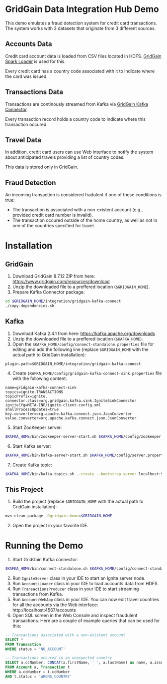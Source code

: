 # GridGain Data Integration Hub Demo

This demo emulates a fraud detection system for credit card transactions. The system works with 3 datasets that originate from 3 different sources.

## Accounts Data

Credit card account data is loaded from CSV files located in HDFS. [GridGain Spark Loader](https://www.gridgain.com/docs/latest/integrations/datalake-accelerator/load-data-spark) is used for this.

Every credit card has a country code associated with it to indicate where the card was issued.

## Transactions Data

Transactions are continously streamed from Kafka via [GridGain Kafka Connector](https://www.gridgain.com/docs/latest/integrations/kafka/cert-kafka-connect).

Every transaction record holds a country code to indicate where this transaction occured.

## Travel Data

In addition, credit card users can use Web interface to notify the system about anticipated travels providing a list of country codes.

This data is stored only in GridGain.

## Fraud Detection

An incoming transaction is considered fradulent if one of these conditions is true:

- The transaction is associated with a non-existent account (e.g., provided credit card number is invalid).
- The transaction occured outside of the home country, as well as not in one of the countries specified for travel.

# Installation

## GridGain

1. Download GridGain 8.7.12 ZIP from here: https://www.gridgain.com/resources/download
2. Unzip the downloaded file to a preffered location (`$GRIDGAIN_HOME`).
3. Prepare Kafka Connector package:
```bash
cd $GRIDGAIN_HOME/integration/gridgain-kafka-connect
./copy-dependencies.sh
```

## Kafka

1. Download Kafka 2.4.1 from here: https://kafka.apache.org/downloads
2. Unzip the downloaded file to a preffered location (`$KAFKA_HOME`).
3. Open the `$KAFKA_HOME/config/connect-standalone.properties` file for editing and add the following line (replace `$GRIDGAIN_HOME` with the actual path to GridGain installation):
```properties
plugin.path=$GRIDGAIN_HOME/integration/gridgain-kafka-connect
```
4. Create `$KAFKA_HOME/config/gridgain-kafka-connect-sink.properties` file with the following content:
```properties
name=gridgain-kafka-connect-sink
topics=ignite.TRANSACTIONS
topicPrefix=ignite.
connector.class=org.gridgain.kafka.sink.IgniteSinkConnector
igniteCfg=META-INF/ignite-client-config.xml
shallProcessUpdates=true
key.converter=org.apache.kafka.connect.json.JsonConverter
value.converter=org.apache.kafka.connect.json.JsonConverter
```
5. Start ZooKeeper server:
```bash
$KAFKA_HOME/bin/zookeeper-server-start.sh $KAFKA_HOME/config/zookeeper.properties
```
6. Start Kafka server:
```bash
$KAFKA_HOME/bin/kafka-server-start.sh $KAFKA_HOME/config/server.properties
```
7. Create Kafka topic:
```bash
$KAFKA_HOME/bin/kafka-topics.sh --create --bootstrap-server localhost:9092 --replication-factor 1 --partitions 1 --topic ignite.TRANSACTIONS
```

## This Project

1. Build the project (replace `$GRIDGAIN_HOME` with the actual path to GridGain installation):
```bash
mvn clean package -Dgridgain.home=$GRIDGAIN_HOME
```
2. Open the project in your favorite IDE.

# Running the Demo

1. Start GridGain Kafka connector:
```bash
$KAFKA_HOME/bin/connect-standalone.sh $KAFKA_HOME/config/connect-standalone.properties $KAFKA_HOME/config/gridgain-kafka-connect-sink.properties
```
2. Run `IgniteServer` class in your IDE to start an Ignite server node.
3. Run `AccountsLoader` class in your IDE to load accounts data from HDFS.
4. Run `TransactionsProducer` class in your IDE to start streaming transactions from Kafka.
5. Run `AccountsWebApp` class in your IDE. You can now edit travel countries for all the accounts via the Web interface: http://localhost:4567/accounts
6. Open SQL screen in the Web Console and inspect fraudulent transactions. Here are a couple of example queries that can be used for this:
```SQL
-- Transactions associated with a non-existent account
SELECT *
FROM Transaction
WHERE status = 'NO_ACCOUNT'

-- Transactions occured in an unexpected country
SELECT a.ccNumber, CONCAT(a.firstName, ' ', a.lastName) as name, a.issueCountry, t.country as txCountry, t.status
FROM Account a, Transaction t
WHERE a.ccNumber = t.ccNumber
AND t.status = 'WRONG_COUNTRY'
```
